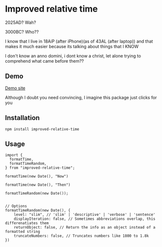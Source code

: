 # Improved relative time

2025AD? Wah?

3000BC? Who??

I know that I live in 18AiP (after iPhone)(as of 43AL (after laptop)) and that makes it much easier because its talking about things that I KNOW

I don't know an anno domini, i dont know a christ, let alone trying to comprehend what came before them??

## Demo

[Demo site](https://relative-time.jthaw.club)

Although I doubt you need convincing, I imagine this package just clicks for you

## Installation

```
npm install improved-relative-time
```

## Usage

```
import {
  formatTime,
  formatTimeRandom,
} from "improved-relative-time";

formatTime(new Date(), "Now")

formatTime(new Date(), "Then")

formatTimeRandom(new Date());


// Options
formatTimeRandom(new Date(), {
    level: "slim", // 'slim' | 'descriptive' | 'verbose' | 'sentence'
    displayIteration: false, // Sometimes abbreviations overlap, this differenatiates them
    returnObject: false, // Return the info as an object instead of a formatted string
    truncateNumbers: false, // Truncates numbers like 1800 to 1.8k
})

```

